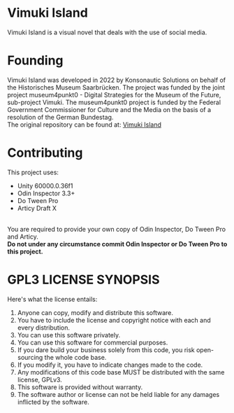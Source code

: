# Vimuki Island
Vimuki Island is a visual novel that deals with the use of social media. 

# Founding
Vimuki Island was developed in 2022 by Konsonautic Solutions on behalf of the Historisches Museum Saarbrücken. The project was funded by the joint project museum4punkt0 - Digital Strategies for the Museum of the Future, sub-project Vimuki. The museum4punkt0 project is funded by the Federal Government Commissioner for Culture and the Media on the basis of a resolution of the German Bundestag. 
<br>
The original repository can be found at: 
[Vimuki Island](https://github.com/museum4punkt0/Vimuki-Island)
<br>
# Contributing

This project uses:
- Unity 60000.0.36f1
- Odin Inspector 3.3+
- Do Tween Pro
- Articy Draft X
<br>
You are required to provide your own copy of Odin Inspector, Do Tween Pro and Articy.
<br>
<strong>Do not under any circumstance commit Odin Inspector or Do Tween Pro to this project. </strong>
 
# GPL3 LICENSE SYNOPSIS

Here's what the license entails:

1. Anyone can copy, modify and distribute this software.
2. You have to include the license and copyright notice with each and every distribution.
3. You can use this software privately.
4. You can use this software for commercial purposes.
5. If you dare build your business solely from this code, you risk open-sourcing the whole code base.
6. If you modify it, you have to indicate changes made to the code.
7. Any modifications of this code base MUST be distributed with the same license, GPLv3.
8. This software is provided without warranty.
9. The software author or license can not be held liable for any damages inflicted by the software.
